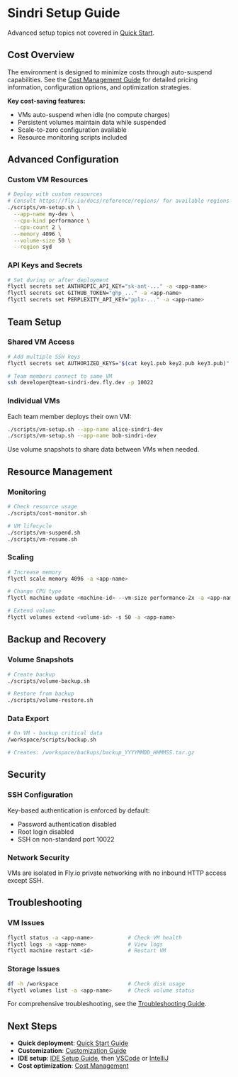 # Sindri Setup Guide

Advanced setup topics not covered in [Quick Start](QUICKSTART.md).

## Cost Overview

The environment is designed to minimize costs through auto-suspend capabilities. See the
[Cost Management Guide](COST_MANAGEMENT.md) for detailed pricing information, configuration options, and optimization
strategies.

**Key cost-saving features:**

- VMs auto-suspend when idle (no compute charges)
- Persistent volumes maintain data while suspended
- Scale-to-zero configuration available
- Resource monitoring scripts included

## Advanced Configuration

### Custom VM Resources

```bash
# Deploy with custom resources
# Consult https://fly.io/docs/reference/regions/ for available regions
./scripts/vm-setup.sh \
  --app-name my-dev \
  --cpu-kind performance \
  --cpu-count 2 \
  --memory 4096 \
  --volume-size 50 \
  --region syd
```

### API Keys and Secrets

```bash
# Set during or after deployment
flyctl secrets set ANTHROPIC_API_KEY="sk-ant-..." -a <app-name>
flyctl secrets set GITHUB_TOKEN="ghp_..." -a <app-name>
flyctl secrets set PERPLEXITY_API_KEY="pplx-..." -a <app-name>
```

## Team Setup

### Shared VM Access

```bash
# Add multiple SSH keys
flyctl secrets set AUTHORIZED_KEYS="$(cat key1.pub key2.pub key3.pub)" -a <app-name>

# Team members connect to same VM
ssh developer@team-sindri-dev.fly.dev -p 10022
```

### Individual VMs

Each team member deploys their own VM:

```bash
./scripts/vm-setup.sh --app-name alice-sindri-dev
./scripts/vm-setup.sh --app-name bob-sindri-dev
```

Use volume snapshots to share data between VMs when needed.

## Resource Management

### Monitoring

```bash
# Check resource usage
./scripts/cost-monitor.sh

# VM lifecycle
./scripts/vm-suspend.sh
./scripts/vm-resume.sh
```

### Scaling

```bash
# Increase memory
flyctl scale memory 4096 -a <app-name>

# Change CPU type
flyctl machine update <machine-id> --vm-size performance-2x -a <app-name>

# Extend volume
flyctl volumes extend <volume-id> -s 50 -a <app-name>
```

## Backup and Recovery

### Volume Snapshots

```bash
# Create backup
./scripts/volume-backup.sh

# Restore from backup
./scripts/volume-restore.sh
```

### Data Export

```bash
# On VM - backup critical data
/workspace/scripts/backup.sh

# Creates: /workspace/backups/backup_YYYYMMDD_HHMMSS.tar.gz
```

## Security

### SSH Configuration

Key-based authentication is enforced by default:

- Password authentication disabled
- Root login disabled
- SSH on non-standard port 10022

### Network Security

VMs are isolated in Fly.io private networking with no inbound HTTP access except SSH.

## Troubleshooting

### VM Issues

```bash
flyctl status -a <app-name>           # Check VM health
flyctl logs -a <app-name>             # View logs
flyctl machine restart <id>           # Restart VM
```

### Storage Issues

```bash
df -h /workspace                      # Check disk usage
flyctl volumes list -a <app-name>     # Check volume status
```

For comprehensive troubleshooting, see the [Troubleshooting Guide](TROUBLESHOOTING.md).

## Next Steps

- **Quick deployment**: [Quick Start Guide](QUICKSTART.md)
- **Customization**: [Customization Guide](CUSTOMIZATION.md)
- **IDE setup**: [IDE Setup Guide](IDE_SETUP.md), then [VSCode](VSCODE.md) or [IntelliJ](INTELLIJ.md)
- **Cost optimization**: [Cost Management](COST_MANAGEMENT.md)
